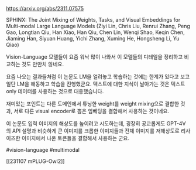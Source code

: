 https://arxiv.org/abs/2311.07575

SPHINX: The Joint Mixing of Weights, Tasks, and Visual Embeddings for Multi-modal Large Language Models (Ziyi Lin, Chris Liu, Renrui Zhang, Peng Gao, Longtian Qiu, Han Xiao, Han Qiu, Chen Lin, Wenqi Shao, Keqin Chen, Jiaming Han, Siyuan Huang, Yichi Zhang, Xuming He, Hongsheng Li, Yu Qiao)

Vision-Language 모델들이 요즘 워낙 많이 나와서 이 모델들의 디테일을 정리하고 비교하는 것도 만만치 않네요.

요즘 나오는 결과들처럼 이 논문도 LM을 얼려놓고 학습하는 것에는 한계가 있다고 보고 일단 LM을 해동하고 학습을 진행했군요. 텍스트에 대한 지식이 날아가는 것은 텍스트 only 데이터를 사용하는 것으로 대응했습니다.

재미있는 포인트는 다른 도메인에서 튜닝한 weight를 weight mixing으로 결합한 것과, 서로 다른 visual encoder로 뽑은 임베딩을 결합해서 사용하는 것이네요.

이 논문도 입력 이미지의 해상도를 높이려고 시도하는데, 굉장히 공교롭게도 GPT-4V의 API 설명과 비슷하게 큰 이미지를 크롭한 이미지들과 전체 이미지를 저해상도로 리사이즈한 이미지에서 나온 토큰들을 결합해서 사용하는 군요.

#vision-language #multimodal 

[[231107 mPLUG-Owl2]]